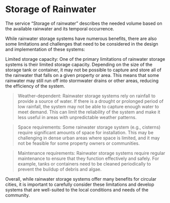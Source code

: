 # Storage of Rainwater
The service “Storage of rainwater” describes the needed volume based on the available rainwater and its temporal occurrence. 

While rainwater storage systems have numerous benefits, there are also some limitations and challenges that need to be considered in the design and implementation of these systems: 

Limited storage capacity: One of the primary limitations of rainwater storage systems is their limited storage capacity. Depending on the size of the storage tank or container, it may not be possible to capture and store all of the rainwater that falls on a given property or area. This means that some rainwater may still run off into stormwater drains or other areas, reducing the efficiency of the system. 

>Weather-dependent: Rainwater storage systems rely on rainfall to provide a source of water. If there is a drought or prolonged period of low rainfall, the system may not be able to capture enough water to meet demand. This can limit the reliability of the system and make it less useful in areas with unpredictable weather patterns. 

>Space requirements: Some rainwater storage system (e.g., cisterns) require significant amounts of space for installation. This may be challenging in dense urban areas where space is limited, and it may not be feasible for some property owners or communities. 

>Maintenance requirements: Rainwater storage systems require regular maintenance to ensure that they function effectively and safely. For example, tanks or containers need to be cleaned periodically to prevent the buildup of debris and algae. 

Overall, while rainwater storage systems offer many benefits for circular cities, it is important to carefully consider these limitations and develop systems that are well-suited to the local conditions and needs of the community.  
